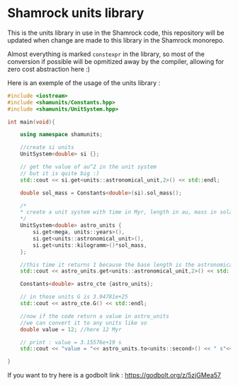 # Shamrock units library

This is the units library in use in the Shamrock code, this repository will be updated when change are made to this library in the Shamrock monorepo. 

Almost everything is marked `constexpr` in the library, so most of the conversion if possible will be opmitized away by the compiler, allowing for zero cost abstraction here :)

Here is an exemple of the usage of the units library :
```c++
#include <iostream>
#include <shamunits/Constants.hpp>
#include <shamunits/UnitSystem.hpp>

int main(void){

    using namespace shamunits;

    //create si units
    UnitSystem<double> si {};

    // get the value of au^2 in the unit system
    // but it is quite big :)
    std::cout << si.get<units::astronomical_unit,2>() << std::endl;

    double sol_mass = Constants<double>(si).sol_mass();

    /*
    * create a unit system with time in Myr, length in au, mass in solar masses
    */
    UnitSystem<double> astro_units {
        si.get<mega, units::years>(),
        si.get<units::astronomical_unit>(),
        si.get<units::kilogramm>()*sol_mass,
    };

    //this time it returns 1 because the base length is the astronomical unit
    std::cout << astro_units.get<units::astronomical_unit,2>() << std::endl;

    Constants<double> astro_cte {astro_units};

    // in those units G is 3.94781e+25
    std::cout << astro_cte.G() << std::endl;

    //now if the code return a value in astro_units
    //we can convert it to any units like so
    double value = 12; //here 12 Myr

    // print : value = 3.15576e+19 s
    std::cout << "value = "<< astro_units.to<units::second>() << " s"<< std::endl;

}

```

If you want to try here is a godbolt link : https://godbolt.org/z/5zjGMea57

